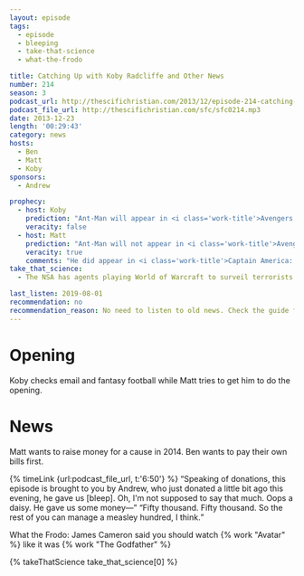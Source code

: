 ```yaml
---
layout: episode
tags:
  - episode
  - bleeping
  - take-that-science
  - what-the-frodo

title: Catching Up with Koby Radcliffe and Other News
number: 214
season: 3
podcast_url: http://thescifichristian.com/2013/12/episode-214-catching-up-with-koby-radcliffe-and-other-news/
podcast_file_url: http://thescifichristian.com/sfc/sfc0214.mp3
date: 2013-12-23
length: '00:29:43'
category: news
hosts:
  - Ben
  - Matt
  - Koby
sponsors:
  - Andrew

prophecy:
  - host: Koby
    prediction: "Ant-Man will appear in <i class='work-title'>Avengers 2</i>"
    veracity: false
  - host: Matt
    prediction: "Ant-Man will not appear in <i class='work-title'>Avengers 2</i>"
    veracity: true
    comments: "He did appear in <i class='work-title'>Captain America: Civil War</i>"
take_that_science:
  - The NSA has agents playing World of Warcraft to surveil terrorists

last_listen: 2019-08-01
recommendation: no
recommendation_reason: No need to listen to old news. Check the guide for what's interesting in hindsight.
---
```

# Opening
Koby checks email and fantasy football while Matt tries to get him to do the opening. 



# News
Matt wants to raise money for a cause in 2014. Ben wants to pay their own bills first. 

<div class="quote">
  {% timeLink {url:podcast_file_url, t:'6:50'} %}
  <q class="matt">Speaking of donations, this episode is brought to you by Andrew, who just donated a little bit ago this evening, he gave us [bleep]. Oh, I'm not supposed to say that much. Oops a daisy. He gave us some money—</q>
  <q class="ben">Fifty thousand. Fifty thousand. So the rest of you can manage a measley hundred, I think.</q>
</div>

What the Frodo: James Cameron said you should watch {% work "Avatar" %} like it was {% work "The Godfather" %} 

{% takeThatScience take_that_science[0] %}